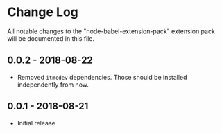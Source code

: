 # Change Log
All notable changes to the "node-babel-extension-pack" extension pack will be documented in this file.

## 0.0.2 - 2018-08-22

- Removed `itmcdev` dependencies. Those should be installed independently from now.

## 0.0.1 - 2018-08-21
- Initial release